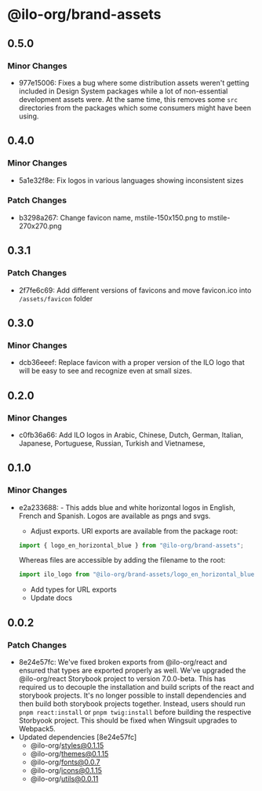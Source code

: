# @ilo-org/brand-assets

## 0.5.0

### Minor Changes

- 977e15006: Fixes a bug where some distribution assets weren't getting included in Design System packages while a lot of non-essential development assets were. At the same time, this removes some `src` directories from the packages which some consumers might have been using.

## 0.4.0

### Minor Changes

- 5a1e32f8e: Fix logos in various languages showing inconsistent sizes

### Patch Changes

- b3298a267: Change favicon name, mstile-150x150.png to mstile-270x270.png

## 0.3.1

### Patch Changes

- 2f7fe6c69: Add different versions of favicons and move favicon.ico into `/assets/favicon` folder

## 0.3.0

### Minor Changes

- dcb36eeef: Replace favicon with a proper version of the ILO logo that will be easy to see and recognize even at small sizes.

## 0.2.0

### Minor Changes

- c0fb36a66: Add ILO logos in Arabic, Chinese, Dutch, German, Italian, Japanese, Portuguese, Russian, Turkish and Vietnamese,

## 0.1.0

### Minor Changes

- e2a233688: - This adds blue and white horizontal logos in English, French and Spanish. Logos are available as pngs and svgs.

  - Adjust exports. URl exports are available from the package root:

  ```js
  import { logo_en_horizontal_blue } from "@ilo-org/brand-assets";
  ```

  Whereas files are accessible by adding the filename to the root:

  ```js
  import ilo_logo from "@ilo-org/brand-assets/logo_en_horizontal_blue.svg";
  ```

  - Add types for URL exports
  - Update docs

## 0.0.2

### Patch Changes

- 8e24e57fc: We've fixed broken exports from @ilo-org/react and ensured that types are exported properly as well. We've upgraded the @ilo-org/react Storybook project to version 7.0.0-beta. This has required us to decouple the installation and build scripts of the react and storybook projects. It's no longer possible to install dependencies and then build both storybook projects together. Instead, users should run `pnpm react:install` or `pnpm twig:install` before building the respective Storbyook project. This should be fixed when Wingsuit upgrades to Webpack5.
- Updated dependencies [8e24e57fc]
  - @ilo-org/styles@0.1.15
  - @ilo-org/themes@0.1.15
  - @ilo-org/fonts@0.0.7
  - @ilo-org/icons@0.1.15
  - @ilo-org/utils@0.0.11
